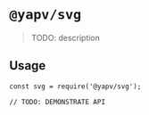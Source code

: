 # `@yapv/svg`

> TODO: description

## Usage

```
const svg = require('@yapv/svg');

// TODO: DEMONSTRATE API
```
